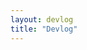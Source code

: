 ```yaml
---
layout: devlog
title: "Devlog"
---
```


<!-- The devlog layout will automatically list all posts in _devlogs -->

